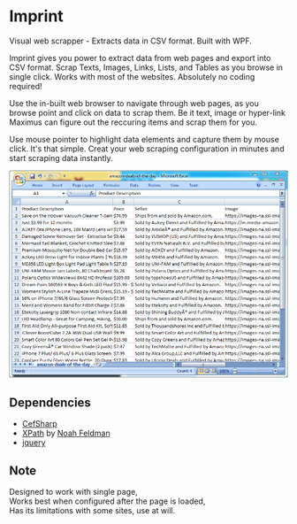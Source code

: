 # Imprint
Visual web scrapper - Extracts data in CSV format. Built with WPF.

Imprint gives you power to extract data from web pages and export into CSV format. 
Scrap Texts, Images, Links, Lists, and Tables as you browse in single click. 
Works with most of the websites. Absolutely no coding required!

Use the in-built web browser to navigate through web pages, as you browse point and click on data to scrap them. 
Be it text, image or hyper-link Maximus can figure out the reccuring items and scrap them for you. 

Use mouse pointer to highlight data elements and capture them by mouse click. It's that simple. Creat your web scraping configuration in minutes and start scraping data instantly.

![Imprint - Scrap data in CSV format](/images/home_data_csv.png)

## Dependencies
* [CefSharp](https://github.com/cefsharp/CefSharp)
* [XPath](https://gist.github.com/nfeldman/10792041) by [Noah Feldman](https://gist.github.com/nfeldman)
* [jquery](https://github.com/jquery/jquery)

## Note
   Designed to work with single page,  
   Works best when configured after the page is loaded,  
   Has its limitations with some sites, use at will.  
